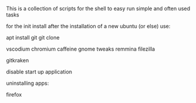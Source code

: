 This is a collection of scripts for the shell to easy run simple and often used tasks

for the init install after the installation of a new ubuntu (or else) use:

apt install git
git clone



vscodium
chromium
caffeine
gnome tweaks
remmina
filezilla

gitkraken



disable start up application



uninstalling apps:

firefox
